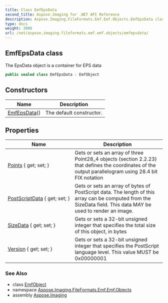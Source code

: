 ```yaml
---
title: Class EmfEpsData
second_title: Aspose.Imaging for .NET API Reference
description: Aspose.Imaging.FileFormats.Emf.Emf.Objects.EmfEpsData class. The EpsData object is a container for EPS data
type: docs
weight: 3000
url: /net/aspose.imaging.fileformats.emf.emf.objects/emfepsdata/
---
```

## EmfEpsData class

The EpsData object is a container for EPS data

```csharp
public sealed class EmfEpsData : EmfObject
```

## Constructors

| Name | Description |
| --- | --- |
| [EmfEpsData](emfepsdata/)() | The default constructor. |

## Properties

| Name | Description |
| --- | --- |
| [Points](../../aspose.imaging.fileformats.emf.emf.objects/emfepsdata/points/) { get; set; } | Gets or sets an array of three Point28_4 objects (section 2.2.23) that defines the coordinates of the output parallelogram using 28.4 bit FIX notation |
| [PostScriptData](../../aspose.imaging.fileformats.emf.emf.objects/emfepsdata/postscriptdata/) { get; set; } | Gets or sets an array of bytes of PostScript data. The length of this array can be computed from the SizeData field. This data MAY be used to render an image. |
| [SizeData](../../aspose.imaging.fileformats.emf.emf.objects/emfepsdata/sizedata/) { get; set; } | Gets or sets a 32-bit unsigned integer that specifies the total size of this object, in bytes |
| [Version](../../aspose.imaging.fileformats.emf.emf.objects/emfepsdata/version/) { get; set; } | Gets or sets a 32-bit unsigned integer that specifies the PostScript language level. This value MUST be 0x00000001 |

### See Also

* class [EmfObject](../emfobject/)
* namespace [Aspose.Imaging.FileFormats.Emf.Emf.Objects](../../aspose.imaging.fileformats.emf.emf.objects/)
* assembly [Aspose.Imaging](../../)



